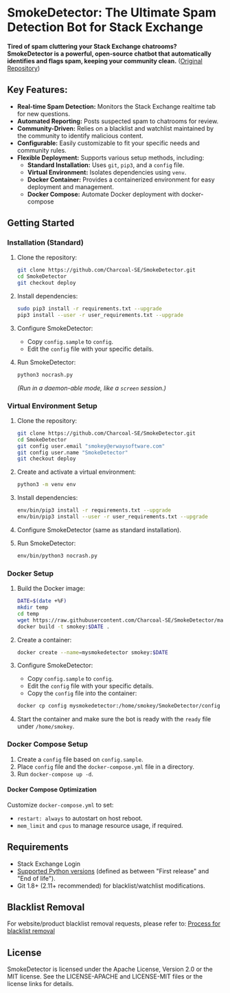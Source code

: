 # SmokeDetector: The Ultimate Spam Detection Bot for Stack Exchange

**Tired of spam cluttering your Stack Exchange chatrooms? SmokeDetector is a powerful, open-source chatbot that automatically identifies and flags spam, keeping your community clean.**  ([Original Repository](https://github.com/Charcoal-SE/SmokeDetector))

## Key Features:

*   **Real-time Spam Detection:**  Monitors the Stack Exchange realtime tab for new questions.
*   **Automated Reporting:** Posts suspected spam to chatrooms for review.
*   **Community-Driven:** Relies on a blacklist and watchlist maintained by the community to identify malicious content.
*   **Configurable:** Easily customizable to fit your specific needs and community rules.
*   **Flexible Deployment:** Supports various setup methods, including:
    *   **Standard Installation:**  Uses `git`, `pip3`, and a `config` file.
    *   **Virtual Environment:**  Isolates dependencies using `venv`.
    *   **Docker Container:**  Provides a containerized environment for easy deployment and management.
    *   **Docker Compose:** Automate Docker deployment with docker-compose

## Getting Started

### Installation (Standard)

1.  Clone the repository:

    ```bash
    git clone https://github.com/Charcoal-SE/SmokeDetector.git
    cd SmokeDetector
    git checkout deploy
    ```

2.  Install dependencies:

    ```bash
    sudo pip3 install -r requirements.txt --upgrade
    pip3 install --user -r user_requirements.txt --upgrade
    ```

3.  Configure SmokeDetector:

    *   Copy `config.sample` to `config`.
    *   Edit the `config` file with your specific details.

4.  Run SmokeDetector:

    ```bash
    python3 nocrash.py
    ```
    *(Run in a daemon-able mode, like a `screen` session.)*

### Virtual Environment Setup

1.  Clone the repository:

    ```bash
    git clone https://github.com/Charcoal-SE/SmokeDetector.git
    cd SmokeDetector
    git config user.email "smokey@erwaysoftware.com"
    git config user.name "SmokeDetector"
    git checkout deploy
    ```

2.  Create and activate a virtual environment:

    ```bash
    python3 -m venv env
    ```

3.  Install dependencies:

    ```bash
    env/bin/pip3 install -r requirements.txt --upgrade
    env/bin/pip3 install --user -r user_requirements.txt --upgrade
    ```

4.  Configure SmokeDetector (same as standard installation).
5.  Run SmokeDetector:
    ```bash
    env/bin/python3 nocrash.py
    ```

### Docker Setup

1.  Build the Docker image:

    ```bash
    DATE=$(date +%F)
    mkdir temp
    cd temp
    wget https://raw.githubusercontent.com/Charcoal-SE/SmokeDetector/master/Dockerfile
    docker build -t smokey:$DATE .
    ```

2.  Create a container:

    ```bash
    docker create --name=mysmokedetector smokey:$DATE
    ```

3.  Configure SmokeDetector:
    *   Copy `config.sample` to `config`.
    *   Edit the `config` file with your specific details.
    *   Copy the `config` file into the container:

    ```bash
    docker cp config mysmokedetector:/home/smokey/SmokeDetector/config
    ```

4.  Start the container and make sure the bot is ready with the `ready` file under `/home/smokey`.

### Docker Compose Setup

1.  Create a `config` file based on `config.sample`.
2.  Place `config` file and the `docker-compose.yml` file in a directory.
3.  Run `docker-compose up -d`.

#### Docker Compose Optimization

Customize `docker-compose.yml` to set:

*   `restart: always` to autostart on host reboot.
*   `mem_limit` and `cpus` to manage resource usage, if required.

## Requirements

*   Stack Exchange Login
*   [Supported Python versions](https://devguide.python.org/versions/) (defined as between "First release" and "End of life").
*   Git 1.8+ (2.11+ recommended) for blacklist/watchlist modifications.

## Blacklist Removal

For website/product blacklist removal requests, please refer to:
[Process for blacklist removal](https://charcoal-se.org/smokey/Process-for-blacklist-removal)

## License

SmokeDetector is licensed under the Apache License, Version 2.0 or the MIT license. See the LICENSE-APACHE and LICENSE-MIT files or the license links for details.